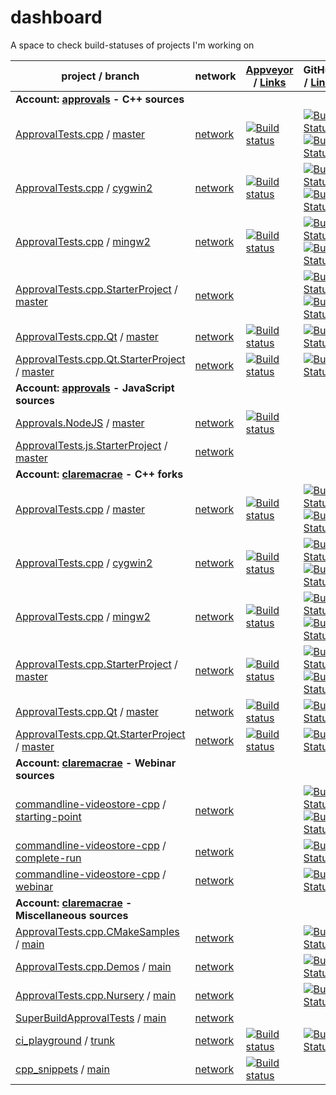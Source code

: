 <a id="top"></a>
# dashboard
A space to check build-statuses of projects I'm working on

| project / branch | network | [Appveyor](https://ci.appveyor.com/projects) / [Links](/links/appveyor.md) | GitHub / [Links](/links/github_actions.md) |
|  --- | --- | --- | --- |
| **Account: [approvals](https://github.com/approvals?tab=repositories) - C++ sources** |
| [ApprovalTests.cpp](https://github.com/approvals/ApprovalTests.cpp/) / [master](https://github.com/approvals/ApprovalTests.cpp/commits/master) | [network](https://github.com/approvals/ApprovalTests.cpp/network) | [![Build status](https://ci.appveyor.com/api/projects/status/lf3i76ije89oihi5/branch/master?svg=true)](https://ci.appveyor.com/project/isidore/approvaltests-cpp/branch/master) | [![Build Status](https://github.com/approvals/ApprovalTests.cpp/workflows/build/badge.svg?branch=master)](https://github.com/approvals/ApprovalTests.cpp/actions?query=branch%3Amaster+workflow%3Abuild)  [![Build Status](https://github.com/approvals/ApprovalTests.cpp/workflows/python-tests/badge.svg?branch=master)](https://github.com/approvals/ApprovalTests.cpp/actions?query=branch%3Amaster+workflow%3Apython-tests) |
| [ApprovalTests.cpp](https://github.com/approvals/ApprovalTests.cpp/) / [cygwin2](https://github.com/approvals/ApprovalTests.cpp/commits/cygwin2) | [network](https://github.com/approvals/ApprovalTests.cpp/network) | [![Build status](https://ci.appveyor.com/api/projects/status/lf3i76ije89oihi5/branch/cygwin2?svg=true)](https://ci.appveyor.com/project/isidore/approvaltests-cpp/branch/cygwin2) | [![Build Status](https://github.com/approvals/ApprovalTests.cpp/workflows/build/badge.svg?branch=cygwin2)](https://github.com/approvals/ApprovalTests.cpp/actions?query=branch%3Acygwin2+workflow%3Abuild)  [![Build Status](https://github.com/approvals/ApprovalTests.cpp/workflows/python-tests/badge.svg?branch=cygwin2)](https://github.com/approvals/ApprovalTests.cpp/actions?query=branch%3Acygwin2+workflow%3Apython-tests) |
| [ApprovalTests.cpp](https://github.com/approvals/ApprovalTests.cpp/) / [mingw2](https://github.com/approvals/ApprovalTests.cpp/commits/mingw2) | [network](https://github.com/approvals/ApprovalTests.cpp/network) | [![Build status](https://ci.appveyor.com/api/projects/status/lf3i76ije89oihi5/branch/mingw2?svg=true)](https://ci.appveyor.com/project/isidore/approvaltests-cpp/branch/mingw2) | [![Build Status](https://github.com/approvals/ApprovalTests.cpp/workflows/build/badge.svg?branch=mingw2)](https://github.com/approvals/ApprovalTests.cpp/actions?query=branch%3Amingw2+workflow%3Abuild)  [![Build Status](https://github.com/approvals/ApprovalTests.cpp/workflows/python-tests/badge.svg?branch=mingw2)](https://github.com/approvals/ApprovalTests.cpp/actions?query=branch%3Amingw2+workflow%3Apython-tests) |
| [ApprovalTests.cpp.StarterProject](https://github.com/approvals/ApprovalTests.cpp.StarterProject/) / [master](https://github.com/approvals/ApprovalTests.cpp.StarterProject/commits/master) | [network](https://github.com/approvals/ApprovalTests.cpp.StarterProject/network) |  | [![Build Status](https://github.com/approvals/ApprovalTests.cpp.StarterProject/workflows/build/badge.svg?branch=master)](https://github.com/approvals/ApprovalTests.cpp.StarterProject/actions?query=branch%3Amaster+workflow%3Abuild)  [![Build Status](https://github.com/approvals/ApprovalTests.cpp.StarterProject/workflows/build_vs/badge.svg?branch=master)](https://github.com/approvals/ApprovalTests.cpp.StarterProject/actions?query=branch%3Amaster+workflow%3Abuild_vs) |
| [ApprovalTests.cpp.Qt](https://github.com/approvals/ApprovalTests.cpp.Qt/) / [master](https://github.com/approvals/ApprovalTests.cpp.Qt/commits/master) | [network](https://github.com/approvals/ApprovalTests.cpp.Qt/network) | [![Build status](https://ci.appveyor.com/api/projects/status/pf8et0nk1mdajskf/branch/master?svg=true)](https://ci.appveyor.com/project/isidore/approvaltests-cpp-qt/branch/master) | [![Build Status](https://github.com/approvals/ApprovalTests.cpp.Qt/workflows/build/badge.svg?branch=master)](https://github.com/approvals/ApprovalTests.cpp.Qt/actions?query=branch%3Amaster+workflow%3Abuild) |
| [ApprovalTests.cpp.Qt.StarterProject](https://github.com/approvals/ApprovalTests.cpp.Qt.StarterProject/) / [master](https://github.com/approvals/ApprovalTests.cpp.Qt.StarterProject/commits/master) | [network](https://github.com/approvals/ApprovalTests.cpp.Qt.StarterProject/network) | [![Build status](https://ci.appveyor.com/api/projects/status/tpitsul9axlv93uk/branch/master?svg=true)](https://ci.appveyor.com/project/isidore/approvaltests-cpp-qt-starterproject/branch/master) | [![Build Status](https://github.com/approvals/ApprovalTests.cpp.Qt.StarterProject/workflows/build/badge.svg?branch=master)](https://github.com/approvals/ApprovalTests.cpp.Qt.StarterProject/actions?query=branch%3Amaster+workflow%3Abuild) |
| **Account: [approvals](https://github.com/approvals?tab=repositories) - JavaScript sources** |
| [Approvals.NodeJS](https://github.com/approvals/Approvals.NodeJS/) / [master](https://github.com/approvals/Approvals.NodeJS/commits/master) | [network](https://github.com/approvals/Approvals.NodeJS/network) | [![Build status](https://ci.appveyor.com/api/projects/status/fwyi6sryl03h9em6/branch/master?svg=true)](https://ci.appveyor.com/project/JasonJarrett/approvals-nodejs/branch/master) |  |
| [ApprovalTests.js.StarterProject](https://github.com/approvals/ApprovalTests.js.StarterProject/) / [master](https://github.com/approvals/ApprovalTests.js.StarterProject/commits/master) | [network](https://github.com/approvals/ApprovalTests.js.StarterProject/network) |  |  |
| **Account: [claremacrae](https://github.com/claremacrae?tab=repositories) - C++ forks** |
| [ApprovalTests.cpp](https://github.com/claremacrae/ApprovalTests.cpp/) / [master](https://github.com/claremacrae/ApprovalTests.cpp/commits/master) | [network](https://github.com/claremacrae/ApprovalTests.cpp/network) | [![Build status](https://ci.appveyor.com/api/projects/status/37smtsp3a694okv8/branch/master?svg=true)](https://ci.appveyor.com/project/claremacrae/approvaltests-cpp/branch/master) | [![Build Status](https://github.com/claremacrae/ApprovalTests.cpp/workflows/build/badge.svg?branch=master)](https://github.com/claremacrae/ApprovalTests.cpp/actions?query=branch%3Amaster+workflow%3Abuild)  [![Build Status](https://github.com/claremacrae/ApprovalTests.cpp/workflows/python-tests/badge.svg?branch=master)](https://github.com/claremacrae/ApprovalTests.cpp/actions?query=branch%3Amaster+workflow%3Apython-tests) |
| [ApprovalTests.cpp](https://github.com/claremacrae/ApprovalTests.cpp/) / [cygwin2](https://github.com/claremacrae/ApprovalTests.cpp/commits/cygwin2) | [network](https://github.com/claremacrae/ApprovalTests.cpp/network) | [![Build status](https://ci.appveyor.com/api/projects/status/37smtsp3a694okv8/branch/cygwin2?svg=true)](https://ci.appveyor.com/project/claremacrae/approvaltests-cpp/branch/cygwin2) | [![Build Status](https://github.com/claremacrae/ApprovalTests.cpp/workflows/build/badge.svg?branch=cygwin2)](https://github.com/claremacrae/ApprovalTests.cpp/actions?query=branch%3Acygwin2+workflow%3Abuild)  [![Build Status](https://github.com/claremacrae/ApprovalTests.cpp/workflows/python-tests/badge.svg?branch=cygwin2)](https://github.com/claremacrae/ApprovalTests.cpp/actions?query=branch%3Acygwin2+workflow%3Apython-tests) |
| [ApprovalTests.cpp](https://github.com/claremacrae/ApprovalTests.cpp/) / [mingw2](https://github.com/claremacrae/ApprovalTests.cpp/commits/mingw2) | [network](https://github.com/claremacrae/ApprovalTests.cpp/network) | [![Build status](https://ci.appveyor.com/api/projects/status/37smtsp3a694okv8/branch/mingw2?svg=true)](https://ci.appveyor.com/project/claremacrae/approvaltests-cpp/branch/mingw2) | [![Build Status](https://github.com/claremacrae/ApprovalTests.cpp/workflows/build/badge.svg?branch=mingw2)](https://github.com/claremacrae/ApprovalTests.cpp/actions?query=branch%3Amingw2+workflow%3Abuild)  [![Build Status](https://github.com/claremacrae/ApprovalTests.cpp/workflows/python-tests/badge.svg?branch=mingw2)](https://github.com/claremacrae/ApprovalTests.cpp/actions?query=branch%3Amingw2+workflow%3Apython-tests) |
| [ApprovalTests.cpp.StarterProject](https://github.com/claremacrae/ApprovalTests.cpp.StarterProject/) / [master](https://github.com/claremacrae/ApprovalTests.cpp.StarterProject/commits/master) | [network](https://github.com/claremacrae/ApprovalTests.cpp.StarterProject/network) | [![Build status](https://ci.appveyor.com/api/projects/status/ytjgybf5r9fviifm/branch/master?svg=true)](https://ci.appveyor.com/project/claremacrae/approvaltests-cpp-starterproject/branch/master) | [![Build Status](https://github.com/claremacrae/ApprovalTests.cpp.StarterProject/workflows/build/badge.svg?branch=master)](https://github.com/claremacrae/ApprovalTests.cpp.StarterProject/actions?query=branch%3Amaster+workflow%3Abuild)  [![Build Status](https://github.com/claremacrae/ApprovalTests.cpp.StarterProject/workflows/build_vs/badge.svg?branch=master)](https://github.com/claremacrae/ApprovalTests.cpp.StarterProject/actions?query=branch%3Amaster+workflow%3Abuild_vs) |
| [ApprovalTests.cpp.Qt](https://github.com/claremacrae/ApprovalTests.cpp.Qt/) / [master](https://github.com/claremacrae/ApprovalTests.cpp.Qt/commits/master) | [network](https://github.com/claremacrae/ApprovalTests.cpp.Qt/network) | [![Build status](https://ci.appveyor.com/api/projects/status/g60qbttap7m5nul2/branch/master?svg=true)](https://ci.appveyor.com/project/claremacrae/approvaltests-cpp-qt/branch/master) | [![Build Status](https://github.com/claremacrae/ApprovalTests.cpp.Qt/workflows/build/badge.svg?branch=master)](https://github.com/claremacrae/ApprovalTests.cpp.Qt/actions?query=branch%3Amaster+workflow%3Abuild) |
| [ApprovalTests.cpp.Qt.StarterProject](https://github.com/claremacrae/ApprovalTests.cpp.Qt.StarterProject/) / [master](https://github.com/claremacrae/ApprovalTests.cpp.Qt.StarterProject/commits/master) | [network](https://github.com/claremacrae/ApprovalTests.cpp.Qt.StarterProject/network) | [![Build status](https://ci.appveyor.com/api/projects/status/xe2iwuto0sc342a7/branch/master?svg=true)](https://ci.appveyor.com/project/claremacrae/approvaltests-cpp-qt-starterproject/branch/master) | [![Build Status](https://github.com/claremacrae/ApprovalTests.cpp.Qt.StarterProject/workflows/build/badge.svg?branch=master)](https://github.com/claremacrae/ApprovalTests.cpp.Qt.StarterProject/actions?query=branch%3Amaster+workflow%3Abuild) |
| **Account: [claremacrae](https://github.com/claremacrae?tab=repositories) - Webinar sources** |
| [commandline-videostore-cpp](https://github.com/claremacrae/commandline-videostore-cpp/) / [starting-point](https://github.com/claremacrae/commandline-videostore-cpp/commits/starting-point) | [network](https://github.com/claremacrae/commandline-videostore-cpp/network) |  | [![Build Status](https://github.com/claremacrae/commandline-videostore-cpp/workflows/build/badge.svg?branch=starting-point)](https://github.com/claremacrae/commandline-videostore-cpp/actions?query=branch%3Astarting-point+workflow%3Abuild)  [![Build Status](https://github.com/claremacrae/commandline-videostore-cpp/workflows/on-push-do-doco/badge.svg?branch=starting-point)](https://github.com/claremacrae/commandline-videostore-cpp/actions?query=branch%3Astarting-point+workflow%3Aon-push-do-doco) |
| [commandline-videostore-cpp](https://github.com/claremacrae/commandline-videostore-cpp/) / [complete-run](https://github.com/claremacrae/commandline-videostore-cpp/commits/complete-run) | [network](https://github.com/claremacrae/commandline-videostore-cpp/network) |  | [![Build Status](https://github.com/claremacrae/commandline-videostore-cpp/workflows/build/badge.svg?branch=complete-run)](https://github.com/claremacrae/commandline-videostore-cpp/actions?query=branch%3Acomplete-run+workflow%3Abuild) |
| [commandline-videostore-cpp](https://github.com/claremacrae/commandline-videostore-cpp/) / [webinar](https://github.com/claremacrae/commandline-videostore-cpp/commits/webinar) | [network](https://github.com/claremacrae/commandline-videostore-cpp/network) |  | [![Build Status](https://github.com/claremacrae/commandline-videostore-cpp/workflows/build/badge.svg?branch=webinar)](https://github.com/claremacrae/commandline-videostore-cpp/actions?query=branch%3Awebinar+workflow%3Abuild) |
| **Account: [claremacrae](https://github.com/claremacrae?tab=repositories) - Miscellaneous sources** |
| [ApprovalTests.cpp.CMakeSamples](https://github.com/claremacrae/ApprovalTests.cpp.CMakeSamples/) / [main](https://github.com/claremacrae/ApprovalTests.cpp.CMakeSamples/commits/main) | [network](https://github.com/claremacrae/ApprovalTests.cpp.CMakeSamples/network) |  | [![Build Status](https://github.com/claremacrae/ApprovalTests.cpp.CMakeSamples/workflows/build/badge.svg?branch=main)](https://github.com/claremacrae/ApprovalTests.cpp.CMakeSamples/actions?query=branch%3Amain+workflow%3Abuild) |
| [ApprovalTests.cpp.Demos](https://github.com/claremacrae/ApprovalTests.cpp.Demos/) / [main](https://github.com/claremacrae/ApprovalTests.cpp.Demos/commits/main) | [network](https://github.com/claremacrae/ApprovalTests.cpp.Demos/network) |  | [![Build Status](https://github.com/claremacrae/ApprovalTests.cpp.Demos/workflows/build/badge.svg?branch=main)](https://github.com/claremacrae/ApprovalTests.cpp.Demos/actions?query=branch%3Amain+workflow%3Abuild) |
| [ApprovalTests.cpp.Nursery](https://github.com/claremacrae/ApprovalTests.cpp.Nursery/) / [main](https://github.com/claremacrae/ApprovalTests.cpp.Nursery/commits/main) | [network](https://github.com/claremacrae/ApprovalTests.cpp.Nursery/network) |  | [![Build Status](https://github.com/claremacrae/ApprovalTests.cpp.Nursery/workflows/build/badge.svg?branch=main)](https://github.com/claremacrae/ApprovalTests.cpp.Nursery/actions?query=branch%3Amain+workflow%3Abuild) |
| [SuperBuildApprovalTests](https://github.com/claremacrae/SuperBuildApprovalTests/) / [main](https://github.com/claremacrae/SuperBuildApprovalTests/commits/main) | [network](https://github.com/claremacrae/SuperBuildApprovalTests/network) |  |  |
| [ci_playground](https://github.com/claremacrae/ci_playground/) / [trunk](https://github.com/claremacrae/ci_playground/commits/trunk) | [network](https://github.com/claremacrae/ci_playground/network) | [![Build status](https://ci.appveyor.com/api/projects/status/cbksrgvypq5vksy2/branch/trunk?svg=true)](https://ci.appveyor.com/project/claremacrae/ci-playground/branch/trunk) | [![Build Status](https://github.com/claremacrae/ci_playground/workflows/build/badge.svg?branch=trunk)](https://github.com/claremacrae/ci_playground/actions?query=branch%3Atrunk+workflow%3Abuild) |
| [cpp_snippets](https://github.com/claremacrae/cpp_snippets/) / [main](https://github.com/claremacrae/cpp_snippets/commits/main) | [network](https://github.com/claremacrae/cpp_snippets/network) | [![Build status](https://ci.appveyor.com/api/projects/status/hqf8xh615dyp3u4l/branch/main?svg=true)](https://ci.appveyor.com/project/claremacrae/cpp-snippets/branch/main) |  |
